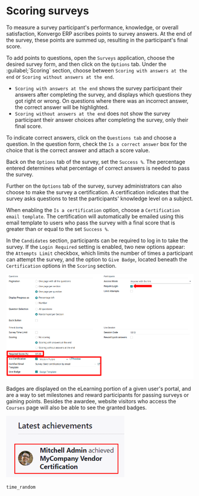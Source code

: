# Scoring surveys

To measure a survey participant's performance, knowledge, or overall
satisfaction, Konvergo ERP ascribes points to survey answers. At the end of the
survey, these points are summed up, resulting in the participant's final
score.

To add points to questions, open the `Surveys` application, choose the
desired survey form, and then click on the `Options` tab. Under the
:guilabel;\`Scoring\` section, choose between
`Scoring with answers at the end` or `Scoring without answers at the
end`.

- `Scoring with answers at the end` shows the survey participant their
  answers after completing the survey, and displays which questions they
  got right or wrong. On questions where there was an incorrect answer,
  the correct answer will be highlighted.
- `Scoring without answers at the end` does not show the survey
  participant their answer choices after completing the survey, only
  their final score.

To indicate correct answers, click on the `Questions tab` and choose a
question. In the question form, check the `Is a correct answer` box for
the choice that is the correct answer and attach a score value.

Back on the `Options` tab of the survey, set the `Success %`. The
percentage entered determines what percentage of correct answers is
needed to pass the survey.

Further on the `Options` tab of the survey, survey administrators can
also choose to make the survey a certification. A certification
indicates that the survey asks questions to test the participants'
knowledge level on a subject.

When enabling the `Is a certification` option, choose a
`Certification email
template`. The certification will automatically be emailed using this
email template to users who pass the survey with a final score that is
greater than or equal to the set `Success %`.

In the `Candidates` section, participants can be required to log in to
take the survey. If the `Login Required` setting is enabled, two new
options appear: the `Attempts Limit` checkbox, which limits the number
of times a participant can attempt the survey, and the option to
`Give Badge`, located beneath the `Certification` options in the
`Scoring` section.

<img src="scoring/required-score-login.png" class="align-center"
alt="Setting the Required Score (percentage), login required, and certification template." />

Badges are displayed on the eLearning portion of a given user's portal,
and are a way to set milestones and reward participants for passing
surveys or gaining points. Besides the awardee, website visitors who
access the `Courses` page will also be able to see the granted badges.

<img src="scoring/frontend-badges.png" class="align-center"
alt="Example of how a badge looks on the eLearning portion of the website." />

<div class="seealso">

`time_random`

</div>
